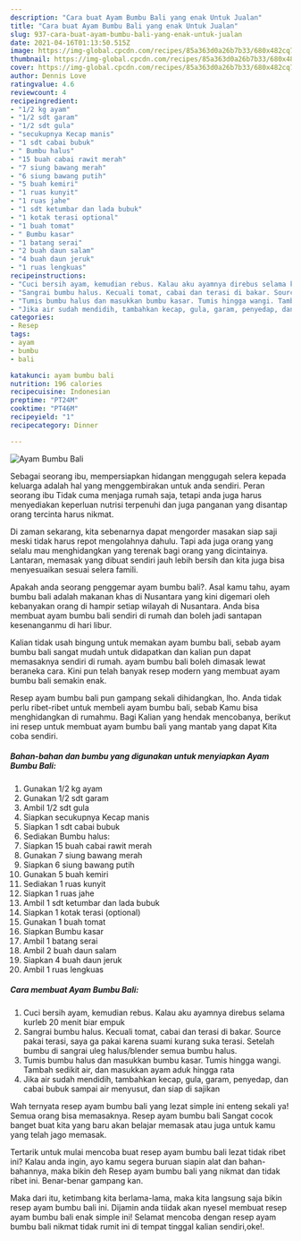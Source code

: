 ```yaml
---
description: "Cara buat Ayam Bumbu Bali yang enak Untuk Jualan"
title: "Cara buat Ayam Bumbu Bali yang enak Untuk Jualan"
slug: 937-cara-buat-ayam-bumbu-bali-yang-enak-untuk-jualan
date: 2021-04-16T01:13:50.515Z
image: https://img-global.cpcdn.com/recipes/85a363d0a26b7b33/680x482cq70/ayam-bumbu-bali-foto-resep-utama.jpg
thumbnail: https://img-global.cpcdn.com/recipes/85a363d0a26b7b33/680x482cq70/ayam-bumbu-bali-foto-resep-utama.jpg
cover: https://img-global.cpcdn.com/recipes/85a363d0a26b7b33/680x482cq70/ayam-bumbu-bali-foto-resep-utama.jpg
author: Dennis Love
ratingvalue: 4.6
reviewcount: 4
recipeingredient:
- "1/2 kg ayam"
- "1/2 sdt garam"
- "1/2 sdt gula"
- "secukupnya Kecap manis"
- "1 sdt cabai bubuk"
- " Bumbu halus"
- "15 buah cabai rawit merah"
- "7 siung bawang merah"
- "6 siung bawang putih"
- "5 buah kemiri"
- "1 ruas kunyit"
- "1 ruas jahe"
- "1 sdt ketumbar dan lada bubuk"
- "1 kotak terasi optional"
- "1 buah tomat"
- " Bumbu kasar"
- "1 batang serai"
- "2 buah daun salam"
- "4 buah daun jeruk"
- "1 ruas lengkuas"
recipeinstructions:
- "Cuci bersih ayam, kemudian rebus. Kalau aku ayamnya direbus selama kurleb 20 menit biar empuk"
- "Sangrai bumbu halus. Kecuali tomat, cabai dan terasi di bakar. Source pakai terasi, saya ga pakai karena suami kurang suka terasi. Setelah bumbu di sangrai uleg halus/blender semua bumbu halus."
- "Tumis bumbu halus dan masukkan bumbu kasar. Tumis hingga wangi. Tambah sedikit air, dan masukkan ayam aduk hingga rata"
- "Jika air sudah mendidih, tambahkan kecap, gula, garam, penyedap, dan cabai bubuk sampai air menyusut, dan siap di sajikan"
categories:
- Resep
tags:
- ayam
- bumbu
- bali

katakunci: ayam bumbu bali 
nutrition: 196 calories
recipecuisine: Indonesian
preptime: "PT24M"
cooktime: "PT46M"
recipeyield: "1"
recipecategory: Dinner

---
```



![Ayam Bumbu Bali](https://img-global.cpcdn.com/recipes/85a363d0a26b7b33/680x482cq70/ayam-bumbu-bali-foto-resep-utama.jpg)

Sebagai seorang ibu, mempersiapkan hidangan menggugah selera kepada keluarga adalah hal yang menggembirakan untuk anda sendiri. Peran seorang ibu Tidak cuma menjaga rumah saja, tetapi anda juga harus menyediakan keperluan nutrisi terpenuhi dan juga panganan yang disantap orang tercinta harus nikmat.

Di zaman  sekarang, kita sebenarnya dapat mengorder masakan siap saji meski tidak harus repot mengolahnya dahulu. Tapi ada juga orang yang selalu mau menghidangkan yang terenak bagi orang yang dicintainya. Lantaran, memasak yang dibuat sendiri jauh lebih bersih dan kita juga bisa menyesuaikan sesuai selera famili. 



Apakah anda seorang penggemar ayam bumbu bali?. Asal kamu tahu, ayam bumbu bali adalah makanan khas di Nusantara yang kini digemari oleh kebanyakan orang di hampir setiap wilayah di Nusantara. Anda bisa membuat ayam bumbu bali sendiri di rumah dan boleh jadi santapan kesenanganmu di hari libur.

Kalian tidak usah bingung untuk memakan ayam bumbu bali, sebab ayam bumbu bali sangat mudah untuk didapatkan dan kalian pun dapat memasaknya sendiri di rumah. ayam bumbu bali boleh dimasak lewat beraneka cara. Kini pun telah banyak resep modern yang membuat ayam bumbu bali semakin enak.

Resep ayam bumbu bali pun gampang sekali dihidangkan, lho. Anda tidak perlu ribet-ribet untuk membeli ayam bumbu bali, sebab Kamu bisa menghidangkan di rumahmu. Bagi Kalian yang hendak mencobanya, berikut ini resep untuk membuat ayam bumbu bali yang mantab yang dapat Kita coba sendiri.

<!--inarticleads1-->

##### Bahan-bahan dan bumbu yang digunakan untuk menyiapkan Ayam Bumbu Bali:

1. Gunakan 1/2 kg ayam
1. Gunakan 1/2 sdt garam
1. Ambil 1/2 sdt gula
1. Siapkan secukupnya Kecap manis
1. Siapkan 1 sdt cabai bubuk
1. Sediakan  Bumbu halus:
1. Siapkan 15 buah cabai rawit merah
1. Gunakan 7 siung bawang merah
1. Siapkan 6 siung bawang putih
1. Gunakan 5 buah kemiri
1. Sediakan 1 ruas kunyit
1. Siapkan 1 ruas jahe
1. Ambil 1 sdt ketumbar dan lada bubuk
1. Siapkan 1 kotak terasi (optional)
1. Gunakan 1 buah tomat
1. Siapkan  Bumbu kasar
1. Ambil 1 batang serai
1. Ambil 2 buah daun salam
1. Siapkan 4 buah daun jeruk
1. Ambil 1 ruas lengkuas




<!--inarticleads2-->

##### Cara membuat Ayam Bumbu Bali:

1. Cuci bersih ayam, kemudian rebus. Kalau aku ayamnya direbus selama kurleb 20 menit biar empuk
1. Sangrai bumbu halus. Kecuali tomat, cabai dan terasi di bakar. Source pakai terasi, saya ga pakai karena suami kurang suka terasi. Setelah bumbu di sangrai uleg halus/blender semua bumbu halus.
1. Tumis bumbu halus dan masukkan bumbu kasar. Tumis hingga wangi. Tambah sedikit air, dan masukkan ayam aduk hingga rata
1. Jika air sudah mendidih, tambahkan kecap, gula, garam, penyedap, dan cabai bubuk sampai air menyusut, dan siap di sajikan




Wah ternyata resep ayam bumbu bali yang lezat simple ini enteng sekali ya! Semua orang bisa memasaknya. Resep ayam bumbu bali Sangat cocok banget buat kita yang baru akan belajar memasak atau juga untuk kamu yang telah jago memasak.

Tertarik untuk mulai mencoba buat resep ayam bumbu bali lezat tidak ribet ini? Kalau anda ingin, ayo kamu segera buruan siapin alat dan bahan-bahannya, maka bikin deh Resep ayam bumbu bali yang nikmat dan tidak ribet ini. Benar-benar gampang kan. 

Maka dari itu, ketimbang kita berlama-lama, maka kita langsung saja bikin resep ayam bumbu bali ini. Dijamin anda tiidak akan nyesel membuat resep ayam bumbu bali enak simple ini! Selamat mencoba dengan resep ayam bumbu bali nikmat tidak rumit ini di tempat tinggal kalian sendiri,oke!.

